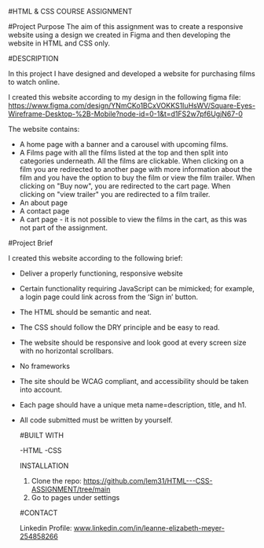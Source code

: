 #HTML & CSS COURSE ASSIGNMENT

#Project Purpose
The aim of this assignment was to create a responsive website using a design we created in Figma and then developing the website in HTML and CSS only.

#DESCRIPTION

In this project I have designed and developed a website for purchasing films to watch online. 

I created this website according to my design in the following figma file: https://www.figma.com/design/YNmCKo1BCxVOKKS1IuHsWV/Square-Eyes-Wireframe-Desktop-%2B-Mobile?node-id=0-1&t=d1FS2w7pf6UgjN67-0

The website contains:
- A home page with a banner and a carousel with upcoming films.
- A Films page with all the films listed at the top and then split into categories underneath. All the films are clickable. When clicking on a film you are redirected to another page with more information about the film and you have the option to buy the film or view the film trailer. When clicking on "Buy now", you are redirected to the cart page. When clicking on "view trailer" you are redirected to a film trailer. 
- An about page
- A contact page
- A cart page - it is not possible to view the films in the cart, as this was not part of the assignment. 



#Project Brief 

I created this website according to the following brief: 

- Deliver a properly functioning, responsive website 
- Certain functionality requiring JavaScript can be mimicked; for example, a login page could link across from the ‘Sign in’ button.
- The HTML should be semantic and neat.
- The CSS should follow the DRY principle and be easy to read.
- The website should be responsive and look good at every screen size with no horizontal scrollbars.
- No frameworks
- The site should be WCAG compliant, and accessibility should be taken into account.
- Each page should have a unique meta name=description, title, and h1.
- All code submitted must be written by yourself.

  #BUILT WITH

  -HTML
  -CSS

  INSTALLATION

  1. Clone the repo: https://github.com/lem31/HTML---CSS-ASSIGNMENT/tree/main
  2. Go to pages under settings
 
  #CONTACT

  Linkedin Profile: www.linkedin.com/in/leanne-elizabeth-meyer-254858266



